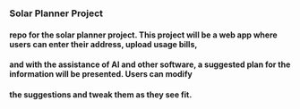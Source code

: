 ### Solar Planner Project

#### repo for the solar planner project. This project will be a web app where users can enter their address, upload usage bills,
#### and with the assistance of AI and other software, a suggested plan for the information will be presented. Users can modify
#### the suggestions and tweak them as they see fit.

